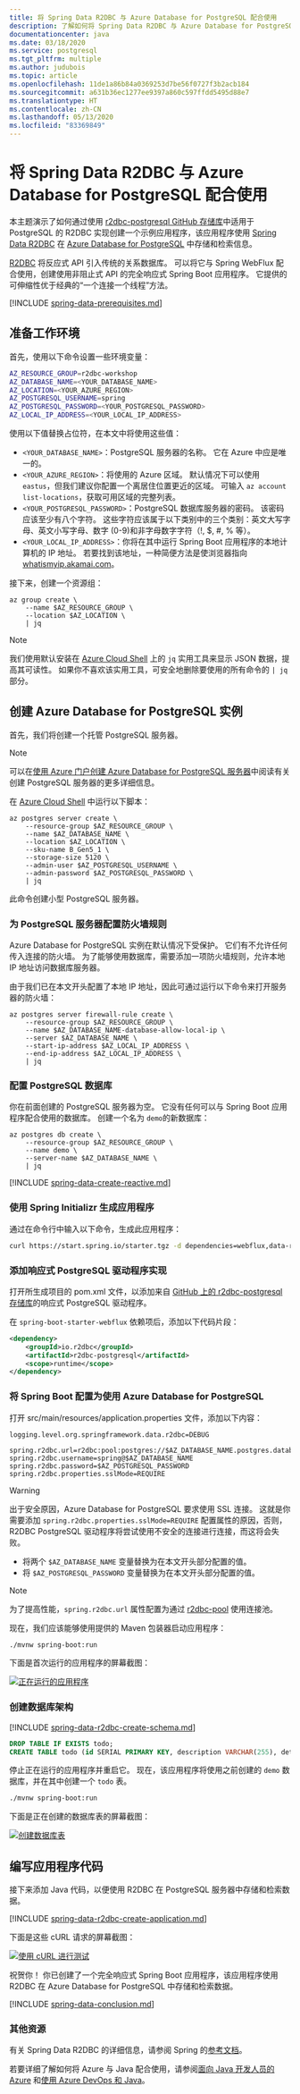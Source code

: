 ```yaml
---
title: 将 Spring Data R2DBC 与 Azure Database for PostgreSQL 配合使用
description: 了解如何将 Spring Data R2DBC 与 Azure Database for PostgreSQL 数据库配合使用。
documentationcenter: java
ms.date: 03/18/2020
ms.service: postgresql
ms.tgt_pltfrm: multiple
ms.author: judubois
ms.topic: article
ms.openlocfilehash: 11de1a86b84a0369253d7be56f0727f3b2acb184
ms.sourcegitcommit: a631b36ec1277ee9397a860c597ffdd5495d88e7
ms.translationtype: HT
ms.contentlocale: zh-CN
ms.lasthandoff: 05/13/2020
ms.locfileid: "83369849"
---
```

# <a name="use-spring-data-r2dbc-with-azure-database-for-postgresql"></a>将 Spring Data R2DBC 与 Azure Database for PostgreSQL 配合使用

本主题演示了如何通过使用 [r2dbc-postgresql GitHub 存储库](https://github.com/r2dbc/r2dbc-postgresql)中适用于 PostgreSQL 的 R2DBC 实现创建一个示例应用程序，该应用程序使用 [Spring Data R2DBC](https://spring.io/projects/spring-data-r2dbc) 在 [Azure Database for PostgreSQL](https://docs.microsoft.com/azure/postgresql/) 中存储和检索信息。

[R2DBC](https://r2dbc.io/) 将反应式 API 引入传统的关系数据库。 可以将它与 Spring WebFlux 配合使用，创建使用非阻止式 API 的完全响应式 Spring Boot 应用程序。 它提供的可伸缩性优于经典的“一个连接一个线程”方法。

[!INCLUDE [spring-data-prerequisites.md](includes/spring-data-prerequisites.md)]

## <a name="prepare-the-working-environment"></a>准备工作环境

首先，使用以下命令设置一些环境变量：

```bash
AZ_RESOURCE_GROUP=r2dbc-workshop
AZ_DATABASE_NAME=<YOUR_DATABASE_NAME>
AZ_LOCATION=<YOUR_AZURE_REGION>
AZ_POSTGRESQL_USERNAME=spring
AZ_POSTGRESQL_PASSWORD=<YOUR_POSTGRESQL_PASSWORD>
AZ_LOCAL_IP_ADDRESS=<YOUR_LOCAL_IP_ADDRESS>
```

使用以下值替换占位符，在本文中将使用这些值：

- `<YOUR_DATABASE_NAME>`：PostgreSQL 服务器的名称。 它在 Azure 中应是唯一的。
- `<YOUR_AZURE_REGION>`：将使用的 Azure 区域。 默认情况下可以使用 `eastus`，但我们建议你配置一个离居住位置更近的区域。 可输入 `az account list-locations`，获取可用区域的完整列表。
- `<YOUR_POSTGRESQL_PASSWORD>`：PostgreSQL 数据库服务器的密码。 该密码应该至少有八个字符。 这些字符应该属于以下类别中的三个类别：英文大写字母、英文小写字母、数字 (0-9)和非字母数字字符（!, $, #, % 等）。
- `<YOUR_LOCAL_IP_ADDRESS>`：你将在其中运行 Spring Boot 应用程序的本地计算机的 IP 地址。 若要找到该地址，一种简便方法是使浏览器指向 [whatismyip.akamai.com](http://whatismyip.akamai.com/)。

接下来，创建一个资源组：

```azurecli
az group create \
    --name $AZ_RESOURCE_GROUP \
    --location $AZ_LOCATION \
    | jq
```

> [!NOTE]
> 我们使用默认安装在 [Azure Cloud Shell](https://shell.azure.com/) 上的 `jq` 实用工具来显示 JSON 数据，提高其可读性。
> 如果你不喜欢该实用工具，可安全地删除要使用的所有命令的 `| jq` 部分。

## <a name="create-an-azure-database-for-postgresql-instance"></a>创建 Azure Database for PostgreSQL 实例

首先，我们将创建一个托管 PostgreSQL 服务器。

> [!NOTE]
> 可以在[使用 Azure 门户创建 Azure Database for PostgreSQL 服务器](/azure/postgresql/quickstart-create-server-database-portal)中阅读有关创建 PostgreSQL 服务器的更多详细信息。

在 [Azure Cloud Shell](https://shell.azure.com/) 中运行以下脚本：

```azurecli
az postgres server create \
    --resource-group $AZ_RESOURCE_GROUP \
    --name $AZ_DATABASE_NAME \
    --location $AZ_LOCATION \
    --sku-name B_Gen5_1 \
    --storage-size 5120 \
    --admin-user $AZ_POSTGRESQL_USERNAME \
    --admin-password $AZ_POSTGRESQL_PASSWORD \
    | jq
```

此命令创建小型 PostgreSQL 服务器。

### <a name="configure-a-firewall-rule-for-your-postgresql-server"></a>为 PostgreSQL 服务器配置防火墙规则

Azure Database for PostgreSQL 实例在默认情况下受保护。 它们有不允许任何传入连接的防火墙。 为了能够使用数据库，需要添加一项防火墙规则，允许本地 IP 地址访问数据库服务器。

由于我们已在本文开头配置了本地 IP 地址，因此可通过运行以下命令来打开服务器的防火墙：

```azurecli
az postgres server firewall-rule create \
    --resource-group $AZ_RESOURCE_GROUP \
    --name $AZ_DATABASE_NAME-database-allow-local-ip \
    --server $AZ_DATABASE_NAME \
    --start-ip-address $AZ_LOCAL_IP_ADDRESS \
    --end-ip-address $AZ_LOCAL_IP_ADDRESS \
    | jq
```

### <a name="configure-a-postgresql-database"></a>配置 PostgreSQL 数据库

你在前面创建的 PostgreSQL 服务器为空。 它没有任何可以与 Spring Boot 应用程序配合使用的数据库。 创建一个名为 `demo`的新数据库：

```azurecli
az postgres db create \
    --resource-group $AZ_RESOURCE_GROUP \
    --name demo \
    --server-name $AZ_DATABASE_NAME \
    | jq
```

[!INCLUDE [spring-data-create-reactive.md](includes/spring-data-create-reactive.md)]

### <a name="generate-the-application-by-using-spring-initializr"></a>使用 Spring Initializr 生成应用程序

通过在命令行中输入以下命令，生成此应用程序：

```bash
curl https://start.spring.io/starter.tgz -d dependencies=webflux,data-r2dbc -d baseDir=azure-database-workshop -d bootVersion=2.3.0.RC1 -d javaVersion=8 | tar -xzvf -
```

### <a name="add-the-reactive-postgresql-driver-implementation"></a>添加响应式 PostgreSQL 驱动程序实现

打开所生成项目的 pom.xml 文件，以添加来自 [GitHub 上的 r2dbc-postgresql 存储库](https://github.com/r2dbc/r2dbc-postgresql)的响应式 PostgreSQL 驱动程序。

在 `spring-boot-starter-webflux` 依赖项后，添加以下代码片段：

```xml
<dependency>
    <groupId>io.r2dbc</groupId>
    <artifactId>r2dbc-postgresql</artifactId>
    <scope>runtime</scope>
</dependency>
```

### <a name="configure-spring-boot-to-use-azure-database-for-postgresql"></a>将 Spring Boot 配置为使用 Azure Database for PostgreSQL

打开 src/main/resources/application.properties 文件，添加以下内容：

```properties
logging.level.org.springframework.data.r2dbc=DEBUG

spring.r2dbc.url=r2dbc:pool:postgres://$AZ_DATABASE_NAME.postgres.database.azure.com:5432/demo
spring.r2dbc.username=spring@$AZ_DATABASE_NAME
spring.r2dbc.password=$AZ_POSTGRESQL_PASSWORD
spring.r2dbc.properties.sslMode=REQUIRE
```

> [!WARNING]
> 出于安全原因，Azure Database for PostgreSQL 要求使用 SSL 连接。 这就是你需要添加 `spring.r2dbc.properties.sslMode=REQUIRE` 配置属性的原因，否则，R2DBC PostgreSQL 驱动程序将尝试使用不安全的连接进行连接，而这将会失败。

- 将两个 `$AZ_DATABASE_NAME` 变量替换为在本文开头部分配置的值。
- 将 `$AZ_POSTGRESQL_PASSWORD` 变量替换为在本文开头部分配置的值。

> [!NOTE]
> 为了提高性能，`spring.r2dbc.url` 属性配置为通过 [r2dbc-pool](https://github.com/r2dbc/r2dbc-pool) 使用连接池。

现在，我们应该能够使用提供的 Maven 包装器启动应用程序：

```bash
./mvnw spring-boot:run
```

下面是首次运行的应用程序的屏幕截图：

[![正在运行的应用程序](media/configure-spring-data-r2dbc-with-azure-postgresql/create-postgresql-01.png)](media/configure-spring-data-r2dbc-with-azure-postgresql/create-postgresql-01.png#lightbox)

### <a name="create-the-database-schema"></a>创建数据库架构

[!INCLUDE [spring-data-r2dbc-create-schema.md](includes/spring-data-r2dbc-create-schema.md)]

```sql
DROP TABLE IF EXISTS todo;
CREATE TABLE todo (id SERIAL PRIMARY KEY, description VARCHAR(255), details VARCHAR(4096), done BOOLEAN);
```

停止正在运行的应用程序并重启它。 现在，该应用程序将使用之前创建的 `demo` 数据库，并在其中创建一个 `todo` 表。

```bash
./mvnw spring-boot:run
```

下面是正在创建的数据库表的屏幕截图：

[![创建数据库表](media/configure-spring-data-r2dbc-with-azure-postgresql/create-postgresql-02.png)](media/configure-spring-data-r2dbc-with-azure-postgresql/create-postgresql-02.png#lightbox)

## <a name="code-the-application"></a>编写应用程序代码

接下来添加 Java 代码，以便使用 R2DBC 在 PostgreSQL 服务器中存储和检索数据。

[!INCLUDE [spring-data-r2dbc-create-application.md](includes/spring-data-r2dbc-create-application.md)]

下面是这些 cURL 请求的屏幕截图：

[![使用 cURL 进行测试](media/configure-spring-data-r2dbc-with-azure-postgresql/create-postgresql-03.png)](media/configure-spring-data-r2dbc-with-azure-postgresql/create-postgresql-03.png#lightbox)

祝贺你！ 你已创建了一个完全响应式 Spring Boot 应用程序，该应用程序使用 R2DBC 在 Azure Database for PostgreSQL 中存储和检索数据。

[!INCLUDE [spring-data-conclusion.md](includes/spring-data-conclusion.md)]

### <a name="additional-resources"></a>其他资源

有关 Spring Data R2DBC 的详细信息，请参阅 Spring 的[参考文档](https://docs.spring.io/spring-data/r2dbc/docs/current/reference/html/#reference)。

若要详细了解如何将 Azure 与 Java 配合使用，请参阅[面向 Java 开发人员的 Azure](/azure/developer/java/) 和[使用 Azure DevOps 和 Java](/azure/devops/)。
